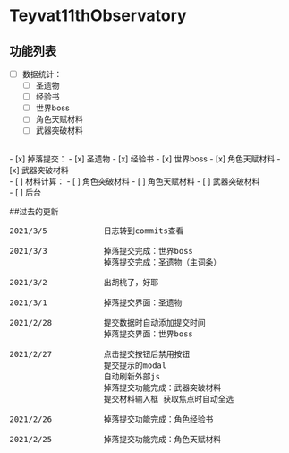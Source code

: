 # Teyvat11thObservatory

## 功能列表
- [ ] 数据统计：
    - [ ] 圣遗物
    - [ ] 经验书
    - [ ] 世界boss
    - [ ] 角色天赋材料
    - [ ] 武器突破材料
<br>   
- [x] 掉落提交：
    - [x] 圣遗物
    - [x] 经验书
    - [x] 世界boss
    - [x] 角色天赋材料
    - [x] 武器突破材料
<br>
- [ ] 材料计算：
    - [ ] 角色突破材料
    - [ ] 角色天赋材料
    - [ ] 武器突破材料
<br>
- [ ] 后台
  

##过去的更新
<pre>
2021/3/5            日志转到commits查看

2021/3/3            掉落提交完成：世界boss
                    掉落提交完成：圣遗物（主词条）

2021/3/2            出胡桃了，好耶

2021/3/1            掉落提交界面：圣遗物

2021/2/28           提交数据时自动添加提交时间
                    掉落提交界面：世界boss

2021/2/27           点击提交按钮后禁用按钮
                    提交提示的modal
                    自动刷新外部js
                    掉落提交功能完成：武器突破材料
                    提交材料输入框 获取焦点时自动全选

2021/2/26           掉落提交功能完成：角色经验书

2021/2/25           掉落提交功能完成：角色天赋材料
</pre>